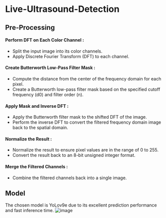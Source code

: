 # Live-Ultrasound-Detection
## Pre-Processing
#### Perform DFT on Each Color Channel :
- Split the input image into its color channels.
- Apply Discrete Fourier Transform (DFT) to each channel.
#### Create Butterworth Low-Pass Filter Mask :
- Compute the distance from the center of the frequency domain for each pixel.
- Create a Butterworth low-pass filter mask based on the specified cutoff frequency (d0) and filter order (n).
#### Apply Mask and Inverse DFT :
- Apply the Butterworth filter mask to the shifted DFT of the image.
- Perform the inverse DFT to convert the filtered frequency domain image back to the spatial domain.
#### Normalize the Result :
- Normalize the result to ensure pixel values are in the range of 0 to 255.
- Convert the result back to an 8-bit unsigned integer format.
#### Merge the Filtered Channels :
- Combine the filtered channels back into a single image.

## Model
The chosen model is YoLov9e due to its excellent prediction performance and fast inference time.
![image](https://github.com/Farlos3/Live-Ultrasound-Detection/assets/86741684/fb8bd153-847c-48d7-bf96-0a010f06a2c7)
